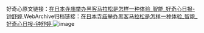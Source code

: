 好奇心原文链接：[在日本寺庙举办黑客马拉松是怎样一种体验_智能_好奇心日报-钟舒婷 ](https://www.qdaily.com/articles/12362.html)
WebArchive归档链接：[在日本寺庙举办黑客马拉松是怎样一种体验_智能_好奇心日报-钟舒婷 ](http://web.archive.org/web/20170530174727/http://www.qdaily.com:80/articles/12362.html)
![image](http://ww3.sinaimg.cn/large/007d5XDply1g3wjox08wwj30u04cmkjl)